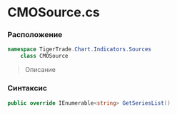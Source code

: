 
# CMOSource.cs
### Расположение
```csharp
namespace TigerTrade.Chart.Indicators.Sources  
    class CMOSource
```

> Описание

### Синтаксис
```csharp
public override IEnumerable<string> GetSeriesList()
```

